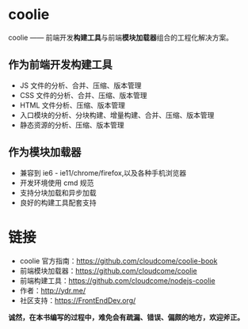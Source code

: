 # coolie
coolie —— 前端开发**构建工具**与前端**模块加载器**组合的工程化解决方案。


## 作为前端开发构建工具
- JS 文件的分析、合并、压缩、版本管理
- CSS 文件的分析、合并、压缩、版本管理
- HTML 文件分析、压缩、版本管理
- 入口模块的分析、分块构建、增量构建、合并、压缩、版本管理
- 静态资源的分析、压缩、版本管理


## 作为模块加载器
- 兼容到 ie6 - ie11/chrome/firefox,以及各种手机浏览器
- 开发环境使用 cmd 规范
- 支持分块加载和异步加载
- 良好的构建工具配套支持


# 链接
- coolie 官方指南：<https://github.com/cloudcome/coolie-book>
- 前端模块加载器：<https://github.com/cloudcome/coolie>
- 前端构建工具：<https://github.com/cloudcome/nodejs-coolie>
- 作者：<http://ydr.me/>
- 社区支持：<https://FrontEndDev.org/>


**诚然，在本书编写的过程中，难免会有疏漏、错误、偏颇的地方，欢迎斧正。**
